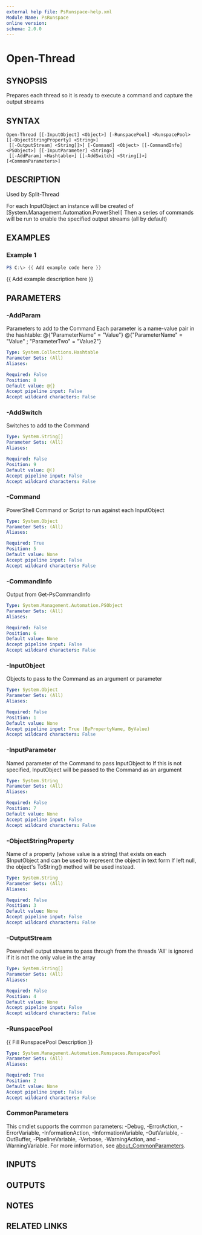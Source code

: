 ```yaml
---
external help file: PsRunspace-help.xml
Module Name: PsRunspace
online version:
schema: 2.0.0
---
```


# Open-Thread

## SYNOPSIS
Prepares each thread so it is ready to execute a command and capture the output streams

## SYNTAX

```
Open-Thread [[-InputObject] <Object>] [-RunspacePool] <RunspacePool> [[-ObjectStringProperty] <String>]
 [[-OutputStream] <String[]>] [-Command] <Object> [[-CommandInfo] <PSObject>] [[-InputParameter] <String>]
 [[-AddParam] <Hashtable>] [[-AddSwitch] <String[]>] [<CommonParameters>]
```

## DESCRIPTION
Used by Split-Thread

For each InputObject an instance will be created of \[System.Management.Automation.PowerShell\]
Then a series of commands will be run to enable the specified output streams (all by default)

## EXAMPLES

### Example 1
```powershell
PS C:\> {{ Add example code here }}
```

{{ Add example description here }}

## PARAMETERS

### -AddParam
Parameters to add to the Command
Each parameter is a name-value pair in the hashtable:
    @{"ParameterName" = "Value"}
    @{"ParameterName" = "Value" ; "ParameterTwo" = "Value2"}

```yaml
Type: System.Collections.Hashtable
Parameter Sets: (All)
Aliases:

Required: False
Position: 8
Default value: @{}
Accept pipeline input: False
Accept wildcard characters: False
```

### -AddSwitch
Switches to add to the Command

```yaml
Type: System.String[]
Parameter Sets: (All)
Aliases:

Required: False
Position: 9
Default value: @()
Accept pipeline input: False
Accept wildcard characters: False
```

### -Command
PowerShell Command or Script to run against each InputObject

```yaml
Type: System.Object
Parameter Sets: (All)
Aliases:

Required: True
Position: 5
Default value: None
Accept pipeline input: False
Accept wildcard characters: False
```

### -CommandInfo
Output from Get-PsCommandInfo

```yaml
Type: System.Management.Automation.PSObject
Parameter Sets: (All)
Aliases:

Required: False
Position: 6
Default value: None
Accept pipeline input: False
Accept wildcard characters: False
```

### -InputObject
Objects to pass to the Command as an argument or parameter

```yaml
Type: System.Object
Parameter Sets: (All)
Aliases:

Required: False
Position: 1
Default value: None
Accept pipeline input: True (ByPropertyName, ByValue)
Accept wildcard characters: False
```

### -InputParameter
Named parameter of the Command to pass InputObject to
If this is not specified, InputObject will be passed to the Command as an argument

```yaml
Type: System.String
Parameter Sets: (All)
Aliases:

Required: False
Position: 7
Default value: None
Accept pipeline input: False
Accept wildcard characters: False
```

### -ObjectStringProperty
Name of a property (whose value is a string) that exists on each $InputObject and can be used to represent the object in text form
If left null, the object's ToString() method will be used instead.

```yaml
Type: System.String
Parameter Sets: (All)
Aliases:

Required: False
Position: 3
Default value: None
Accept pipeline input: False
Accept wildcard characters: False
```

### -OutputStream
Powershell output streams to pass through from the threads
'All' is ignored if it is not the only value in the array

```yaml
Type: System.String[]
Parameter Sets: (All)
Aliases:

Required: False
Position: 4
Default value: None
Accept pipeline input: False
Accept wildcard characters: False
```

### -RunspacePool
{{ Fill RunspacePool Description }}

```yaml
Type: System.Management.Automation.Runspaces.RunspacePool
Parameter Sets: (All)
Aliases:

Required: True
Position: 2
Default value: None
Accept pipeline input: False
Accept wildcard characters: False
```

### CommonParameters
This cmdlet supports the common parameters: -Debug, -ErrorAction, -ErrorVariable, -InformationAction, -InformationVariable, -OutVariable, -OutBuffer, -PipelineVariable, -Verbose, -WarningAction, and -WarningVariable. For more information, see [about_CommonParameters](http://go.microsoft.com/fwlink/?LinkID=113216).

## INPUTS

## OUTPUTS

## NOTES

## RELATED LINKS
